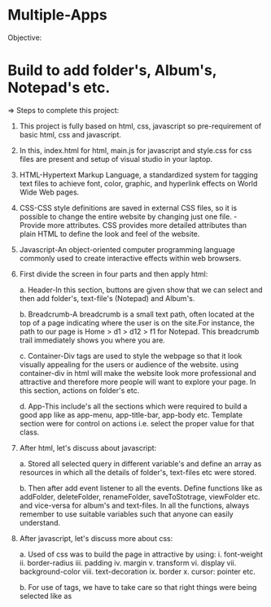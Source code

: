 # Multiple-Apps

Objective:

# Build to add folder's, Album's, Notepad's etc.

=> Steps to complete this project:
1. This project is fully based on html, css, javascript so pre-requirement of basic html, css and javascript.
2. In this, index.html for html, main.js for javascript and style.css for css files are present and setup of visual studio in your laptop.
3. HTML-Hypertext Markup Language, a standardized system for tagging text files to achieve font, color, graphic, and hyperlink effects on World Wide Web pages.
4. CSS-CSS style definitions are saved in external CSS files, so it is possible to change the entire website by changing just one file. - Provide more attributes. CSS provides more detailed attributes than plain HTML to define the look and feel of the website.
5. Javascript-An object-oriented computer programming language commonly used to create interactive effects within web browsers.
6. First divide the screen in four parts and then apply html:

   a. Header-In this section, buttons are given show that we can select and then add folder's, text-file's (Notepad) and Album's.
   
   b. Breadcrumb-A breadcrumb is a small text path, often located at the top of a page indicating where the user is on the site.For instance, the path to our page is         Home > d1 > d12 > f1 for Notepad. This breadcrumb trail immediately shows you where you are.
   
   c. Container-Div tags are used to style the webpage so that it look visually appealing for the users or audience of the website. using container-div in html will         make the website look more professional and attractive and therefore more people will want to explore your page. In this section, actions on folder's etc.
   
   d. App-This include's all the sections which were required to build a good app like as app-menu, app-title-bar, app-body etc. Template section were for control on         actions i.e. select the proper value for that class.
7. After html, let's discuss about javascript:
   
   a. Stored all selected query in different variable's and define an array as resources in which all the details of folder's, text-files etc were stored.
   
   b. Then after add event listener to all the events. Define functions like as addFolder, deleteFolder, renameFolder, saveToStotrage, viewFolder etc. and vice-versa         for album's and text-files. In all the functions, always remember to use suitable variables such that anyone can easily understand.
8. After javascript, let's discuss more about css:
   
   a. Used of css was to build the page in attractive by using:
      i. font-weight
      ii. border-radius
      iii. padding
      iv. margin
      v. transform
      vi. display
      vii. background-color
      viii. text-decoration
      ix. border
      x. cursor: pointer etc.
     
   b. For use of tags, we have to take care so that right things were being selected like as 
    
